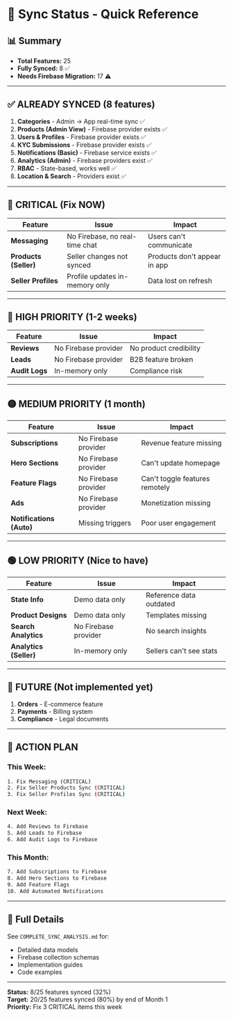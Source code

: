 # 🔄 Sync Status - Quick Reference

## 📊 Summary
- **Total Features:** 25
- **Fully Synced:** 8 ✅
- **Needs Firebase Migration:** 17 ⚠️

---

## ✅ ALREADY SYNCED (8 features)

1. **Categories** - Admin → App real-time sync ✅
2. **Products (Admin View)** - Firebase provider exists ✅
3. **Users & Profiles** - Firebase provider exists ✅
4. **KYC Submissions** - Firebase provider exists ✅
5. **Notifications (Basic)** - Firebase service exists ✅
6. **Analytics (Admin)** - Firebase providers exist ✅
7. **RBAC** - State-based, works well ✅
8. **Location & Search** - Providers exist ✅

---

## 🔴 CRITICAL (Fix NOW)

| Feature | Issue | Impact |
|---------|-------|--------|
| **Messaging** | No Firebase, no real-time chat | Users can't communicate |
| **Products (Seller)** | Seller changes not synced | Products don't appear in app |
| **Seller Profiles** | Profile updates in-memory only | Data lost on refresh |

---

## 🔴 HIGH PRIORITY (1-2 weeks)

| Feature | Issue | Impact |
|---------|-------|--------|
| **Reviews** | No Firebase provider | No product credibility |
| **Leads** | No Firebase provider | B2B feature broken |
| **Audit Logs** | In-memory only | Compliance risk |

---

## 🟡 MEDIUM PRIORITY (1 month)

| Feature | Issue | Impact |
|---------|-------|--------|
| **Subscriptions** | No Firebase provider | Revenue feature missing |
| **Hero Sections** | No Firebase provider | Can't update homepage |
| **Feature Flags** | No Firebase provider | Can't toggle features remotely |
| **Ads** | No Firebase provider | Monetization missing |
| **Notifications (Auto)** | Missing triggers | Poor user engagement |

---

## 🟢 LOW PRIORITY (Nice to have)

| Feature | Issue | Impact |
|---------|-------|--------|
| **State Info** | Demo data only | Reference data outdated |
| **Product Designs** | Demo data only | Templates missing |
| **Search Analytics** | No Firebase provider | No search insights |
| **Analytics (Seller)** | In-memory only | Sellers can't see stats |

---

## 🔵 FUTURE (Not implemented yet)

1. **Orders** - E-commerce feature
2. **Payments** - Billing system
3. **Compliance** - Legal documents

---

## 🎯 ACTION PLAN

### This Week:
```bash
1. Fix Messaging (CRITICAL)
2. Fix Seller Products Sync (CRITICAL)
3. Fix Seller Profiles Sync (CRITICAL)
```

### Next Week:
```bash
4. Add Reviews to Firebase
5. Add Leads to Firebase
6. Add Audit Logs to Firebase
```

### This Month:
```bash
7. Add Subscriptions to Firebase
8. Add Hero Sections to Firebase
9. Add Feature Flags
10. Add Automated Notifications
```

---

## 📄 Full Details
See `COMPLETE_SYNC_ANALYSIS.md` for:
- Detailed data models
- Firebase collection schemas
- Implementation guides
- Code examples

---

**Status:** 8/25 features synced (32%)  
**Target:** 20/25 features synced (80%) by end of Month 1  
**Priority:** Fix 3 CRITICAL items this week





